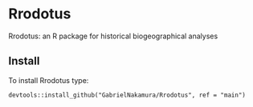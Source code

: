 # Rrodotus

Rrodotus: an R package for historical biogeographical analyses

## Install

To install Rrodotus type:

`devtools::install_github("GabrielNakamura/Rrodotus", ref = "main")`


